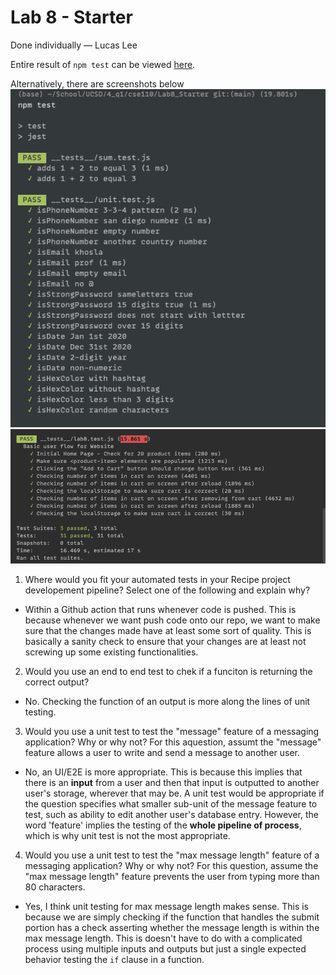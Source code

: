 # Lab 8 - Starter
Done individually — Lucas Lee

Entire result of `npm test` can be viewed [here](https://app.warp.dev/block/dWue3SQlZHRkhfj05S5eBS).

Alternatively, there are screenshots below
![part 1](./screenshots/part-1.png)
![part 2](./screenshots/part-2.png)

1) Where would you fit your automated tests in your Recipe project developement pipeline? Select one of the following and explain why?
- Within a Github action that runs whenever code is pushed. This is because whenever we want push code onto our repo, we want to make sure that the changes made have at least some sort of quality. This is basically a sanity check to ensure that your changes are at least not screwing up some existing functionalities. 

2) Would you use an end to end test to chek if a funciton is returning the correct output?
- No. Checking the function of an output is more along the lines of unit testing.

3) Would you use a unit test to test the "message" feature of a messaging application? Why or why not? For this aquestion, assumt the "message" feature allows a user to write and send a message to another user.
- No, an UI/E2E is more appropriate. This is because this implies that there is an **input** from a user and then that input is outputted to another user's storage, wherever that may be. A unit test would be appropriate if the question specifies what smaller sub-unit of the message feature to test, such as ability to edit another user's database entry. However, the word 'feature' implies the testing of the **whole pipeline of process**, which is why unit test is not the most appropriate.  

4) Would you use a unit test to test the "max message length" feature of a messaging application? Why or why not? For this question, assume the "max message length" feature prevents the user from typing more than 80 characters.
- Yes, I think unit testing for max message length makes sense. This is because we are simply checking if the function that handles the submit portion has a check asserting whether the message length is within the max message length. This is doesn't have to do with a complicated process using multiple inputs and outputs but just a single expected behavior testing the `if` clause in a function.
